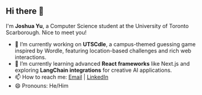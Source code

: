 ## Hi there 👋

I'm **Joshua Yu**, a Computer Science student at the University of Toronto Scarborough. Nice to meet you!

- 🔭 I’m currently working on **UTSCdle**, a campus-themed guessing game inspired by Wordle, featuring location-based challenges and rich web interactions.
- 🌱 I’m currently learning advanced **React frameworks** like Next.js and exploring **LangChain integrations** for creative AI applications.
- 📫 How to reach me: [Email](mailto:joshua.yu@mail.utoronto.ca) | [LinkedIn](https://www.linkedin.com/in/joshua-j-yu/)  
- 😄 Pronouns: He/Him  
